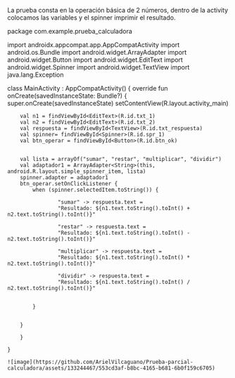 La prueba consta en la operación básica de 2 números, dentro de la activity colocamos las variables y el spinner imprimir el resultado.

package com.example.prueba_calculadora

import androidx.appcompat.app.AppCompatActivity
import android.os.Bundle
import android.widget.ArrayAdapter
import android.widget.Button
import android.widget.EditText
import android.widget.Spinner
import android.widget.TextView
import java.lang.Exception

class MainActivity : AppCompatActivity() {
    override fun onCreate(savedInstanceState: Bundle?) {
        super.onCreate(savedInstanceState)
        setContentView(R.layout.activity_main)


        val n1 = findViewById<EditText>(R.id.txt_1)
        val n2 = findViewById<EditText>(R.id.txt_2)
        val respuesta = findViewById<TextView>(R.id.txt_respuesta)
        val spinner= findViewById<Spinner>(R.id.spr_1)
        val btn_operar = findViewById<Button>(R.id.btn_ok)


        val lista = arrayOf("sumar", "restar", "multiplicar", "dividir")
        val adaptador1 = ArrayAdapter<String>(this, android.R.layout.simple_spinner_item, lista)
        spinner.adapter = adaptador1
        btn_operar.setOnClickListener {
            when (spinner.selectedItem.toString()) {

                    "sumar" -> respuesta.text =
                    "Resultado: ${n1.text.toString().toInt() + n2.text.toString().toInt()}"

                    "restar" -> respuesta.text =
                    "Resultado: ${n1.text.toString().toInt() - n2.text.toString().toInt()}"

                    "multiplicar" -> respuesta.text =
                    "Resultado: ${n1.text.toString().toInt() * n2.text.toString().toInt()}"

                    "dividir" -> respuesta.text =
                    "Resultado: ${n1.text.toString().toInt() / n2.text.toString().toInt()}"


            }
            
            
        }

        }
        
    }
    
    ![image](https://github.com/ArielVilcaguano/Prueba-parcial-calculadora/assets/133244467/553cd3af-b8bc-4165-b681-6b0f159c6705)

    
    
   

